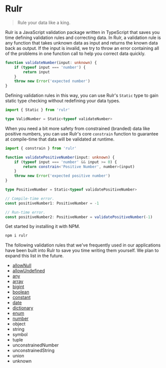 # Rulr
> Rule your data like a king.

Rulr is a JavaScript validation package written in TypeScript that saves you time defining validation rules and correcting data. In Rulr, a validation rule is any function that takes unknown data as input and returns the known data back as output. If the input is invalid, we try to throw an error containing all of the problems in one function call to help you correct data quickly.

```ts
function validateNumber(input: unknown) {
	if (typeof input === 'number') {
		return input
	}
	throw new Error('expected number')
}
```

Defining validation rules in this way, you can use Rulr's `Static` type to gain static type checking without redefining your data types.

```ts
import { Static } from 'rulr'

type ValidNumber = Static<typeof validateNumber>
```

When you need a bit more safety from constrained (branded) data like positive numbers, you can use Rulr's core `constrain` function to guarantee at compile-time that data will be validated at runtime.

```ts
import { constrain } from 'rulr'

function validatePositiveNumber(input: unknown) {
	if (typeof input === 'number' && input >= 0) {
		return constrain<'Positive Number', number>(input)
	}
	throw new Error('expected positive number')
}

type PositiveNumber = Static<typeof validatePositiveNumber>

// Compile-time error.
const positiveNumber1: PositiveNumber = -1

// Run-time error.
const positiveNumber2: PositiveNumber = validatePositiveNumber(-1)
```

Get started by installing it with NPM.

```sh
npm i rulr
```

The following validation rules that we've frequently used in our applications have been built into Rulr to save you time writing them yourself. We plan to expand this list in the future.

- [allowNull](./src/higherOrderRules/allowNull/readme.md)
- [allowUndefined](./src/higherOrderRules/allowUndefined/readme.md)
- [any](./src/valueRules/any/readme.md)
- [array](./src/higherOrderRules/array/readme.md)
- [bigint](./src/valueRules/bigint/readme.md)
- [boolean](./src/valueRules/boolean/readme.md)
- [constant](./src/valueRules/constant/readme.md)
- [date](./src/valueRules/date/readme.md)
- [dictionary](./src/higherOrderRules/dictionary/readme.md)
- [enum](./src/valueRules/enum/readme.md)
- [number](./src/constrainedValues/number/readme.md)
- object
- string
- symbol
- tuple
- unconstrainedNumber
- unconstrainedString
- union
- unknown
